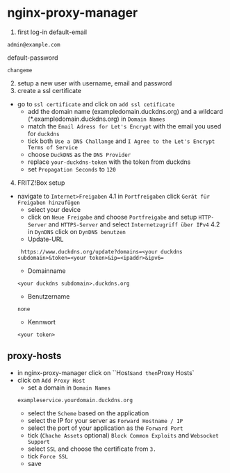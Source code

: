 # nginx-proxy-manager
1. first log-in
default-email
```
admin@example.com
```
default-password
```
changeme
```
2. setup a new user with username, email and password
3. create a ssl certificate
- go to `ssl certificate` and click on `add ssl cetificate`
    - add the domain name (exampledomain.duckdns.org) and a wildcard (*.exampledomain.duckdns.org) in `Domain Names`
    - match the `Email Adress for Let's Encrypt` with the email you used for `duckdns`
    - tick both `Use a DNS Challange` and `I Agree to the Let's Encrypt Terms of Service`
    - choose `DuckDNS` as the `DNS Provider`
    - replace `your-duckdns-token` with the token from duckdns
    - set `Propagation Seconds` to `120`
4. FRITZ!Box setup
- navigate to `Internet>Freigaben`
4.1 in `Portfreigaben` click `Gerät für Freigaben hinzufügen`
    - select your device 
    - click on `Neue Freigabe` and choose `Portfreigabe` and setup `HTTP-Server` and `HTTPS-Server` and select `Internetzugriff über IPv4`
4.2 in `DynDNS` click on `DynDNS benutzen`
    - Update-URL
    ```
     https://www.duckdns.org/update?domains=<your duckdns subdomain>&token=<your token>&ip=<ipaddr>&ipv6=
    ```
    - Domainname
    ```
    <your duckdns subdomain>.duckdns.org
    ```
    - Benutzername
    ```
    none
    ```
    - Kennwort
    ```
    <your token>
    ```
## proxy-hosts
- in nginx-proxy-manager click on ``Hosts` and then `Proxy Hosts`
- click on `Add Proxy Host`
    - set a domain in `Domain Names`
    ```
    exampleservice.yourdomain.duckdns.org
    ```
    - select the `Scheme` based on the application
    - select the IP for your server as `Forward Hostname / IP`
    - select the port of your application as the `Forward Port`
    - tick (`Chache Assets` optional) `Block Common Exploits` and `Websocket Support`
    - select `SSL` and choose the certificate from `3.`
    - tick `Force SSL`
    - save
